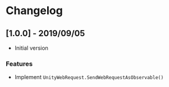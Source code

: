 # Changelog

## [1.0.0] - 2019/09/05

* Initial version

### Features

* Implement `UnityWebRequest.SendWebRequestAsObservable()`
